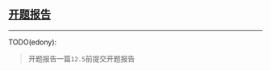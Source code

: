 ## [开题报告](http://me.zju.edu.cn:8087/office/display.php?newsId=12654)
------
TODO(edony):

> 开题报告一篇`12.5`前提交开题报告

